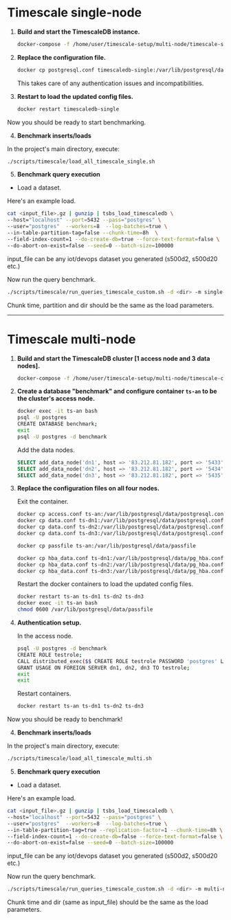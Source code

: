 # Timescale single-node

1. **Build and start the TimescaleDB instance.**

    ```bash
    docker-compose -f /home/user/timescale-setup/multi-node/timescale-single.yml up
    ```

2. **Replace the configuration file.**
  
    ```bash
    docker cp postgresql.conf timescaledb-single:/var/lib/postgresql/data/postgresql.conf
    ```

   This takes care of any authentication issues and incompatibilities.
    
3. **Restart to load the updated config files.**

    ```bash
    docker restart timescaledb-single
    ```

Now you should be ready to start benchmarking.

4. **Benchmark inserts/loads**

In the project's main directory, execute:

```bash
./scripts/timescale/load_all_timescale_single.sh
```


5. **Benchmark query execution**
- Load a dataset. 

Here's an example load. 
```bash
cat <input_file>.gz | gunzip | tsbs_load_timescaledb \
--host="localhost" --port=5432 --pass="postgres" \
--user="postgres"  --workers=8  --log-batches=true \
--in-table-partition-tag=false --chunk-time=8h  \
--field-index-count=1 --do-create-db=true --force-text-format=false \
--do-abort-on-exist=false --seed=0 --batch-size=100000

```
input_file can be any iot/devops dataset you generated (s500d2, s500d20 etc.)

Now run the query benchmark.

```bash
./scripts/timescale/run_queries_timescale_custom.sh -d <dir> -m single-node -c <chunk_time> -p <partitions>
```
Chunk time, partition and dir should be the same as the load parameters.

-----

# Timescale multi-node


1. **Build and start the TimescaleDB cluster [1 access node and 3 data nodes].**

    ```bash
    docker-compose -f /home/user/timescale-setup/multi-node/timescale-cluster.yml up
    ```

2. **Create a database "benchmark" and configure container `ts-an` to be the cluster's access node.**

    ```bash
    docker exec -it ts-an bash
    psql -U postgres
    CREATE DATABASE benchmark;
    exit
    psql -U postgres -d benchmark
    ```

    Add the data nodes.

    ```sql
    SELECT add_data_node('dn1', host => '83.212.81.182', port => '5433', password => 'postgres');
    SELECT add_data_node('dn2', host => '83.212.81.182', port => '5434', password => 'postgres');
    SELECT add_data_node('dn3', host => '83.212.81.182', port => '5435', password => 'postgres');
    ```

3. **Replace the configuration files on all four nodes.**

    Exit the container.

    ```bash
    docker cp access.conf ts-an:/var/lib/postgresql/data/postgresql.conf
    docker cp data.conf ts-dn1:/var/lib/postgresql/data/postgresql.conf
    docker cp data.conf ts-dn2:/var/lib/postgresql/data/postgresql.conf
    docker cp data.conf ts-dn3:/var/lib/postgresql/data/postgresql.conf
    
    docker cp passfile ts-an:/var/lib/postgresql/data/passfile
    
    docker cp hba_data.conf ts-dn1:/var/lib/postgresql/data/pg_hba.conf
    docker cp hba_data.conf ts-dn2:/var/lib/postgresql/data/pg_hba.conf
    docker cp hba_data.conf ts-dn3:/var/lib/postgresql/data/pg_hba.conf
    ```

    Restart the docker containers to load the updated config files.

    ```bash
    docker restart ts-an ts-dn1 ts-dn2 ts-dn3
    docker exec -it ts-an bash
    chmod 0600 /var/lib/postgresql/data/passfile
    ```

4. **Authentication setup.**

    In the access node.

    ```bash
    psql -U postgres -d benchmark
    CREATE ROLE testrole;
    CALL distributed_exec($$ CREATE ROLE testrole PASSWORD 'postgres' LOGIN $$);
    GRANT USAGE ON FOREIGN SERVER dn1, dn2, dn3 TO testrole;
    exit
    exit
    ```

    Restart containers.

    ```bash
    docker restart ts-an ts-dn1 ts-dn2 ts-dn3
    ```

Now you should be ready to benchmark!

4. **Benchmark inserts/loads**

In the project's main directory, execute:

```bash
./scripts/timescale/load_all_timescale_multi.sh
```

5. **Benchmark query execution**
- Load a dataset. 

Here's an example load. 
```bash
cat <input_file>.gz | gunzip | tsbs_load_timescaledb \
--host="localhost" --port=5432 --pass="postgres" \
--user="postgres"  --workers=8  --log-batches=true \
--in-table-partition-tag=true --replication-factor=1 --chunk-time=8h \
--field-index-count=1 --do-create-db=false --force-text-format=false \
--do-abort-on-exist=false --seed=0 --batch-size=100000

```
input_file can be any iot/devops dataset you generated (s500d2, s500d20 etc.)

Now run the query benchmark.

```bash
./scripts/timescale/run_queries_timescale_custom.sh -d <dir> -m multi-node -c <chunk_time> 
```
Chunk time and dir (same as input_file) should be the same as the load parameters.